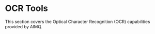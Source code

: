# OCR Tools

This section covers the Optical Character Recognition (OCR) capabilities provided by
AIMQ.
